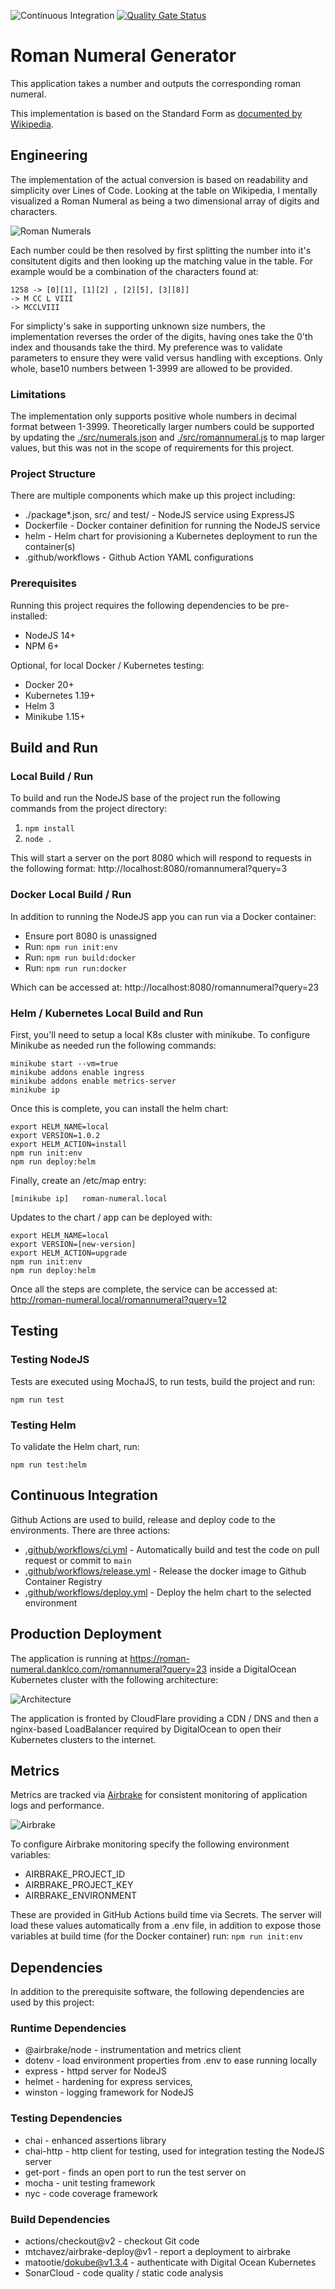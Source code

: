 ![Continuous Integration](https://github.com/klcodanr/roman-numeral/workflows/Continuous%20Integration/badge.svg)
[![Quality Gate Status](https://sonarcloud.io/api/project_badges/measure?project=klcodanr_roman-numeral&metric=alert_status)](https://sonarcloud.io/dashboard?id=klcodanr_roman-numeral)

# Roman Numeral Generator

This application takes a number and outputs the corresponding roman numeral.

This implementation is based on the Standard Form as [documented by Wikipedia](https://en.wikipedia.org/wiki/Roman_numerals#Standard_form).

## Engineering

The implementation of the actual conversion is based on readability and simplicity over Lines of Code. Looking at the table on Wikipedia, I mentally visualized a Roman Numeral as being a two dimensional array of digits and characters.

![Roman Numerals](./docs/Roman-Numeral-Table.png)

Each number could be then resolved by first splitting the number into it's consitutent digits and then looking up the matching value in the table. For example would be a combination of the characters found at:

    1258 -> [0][1], [1][2] , [2][5], [3][8]]
    -> M CC L VIII
    -> MCCLVIII
    
For simplicty's sake in supporting unknown size numbers, the implementation reverses the order of the digits, having ones take the 0'th index and thousands take the third. My preference was to validate parameters to ensure they were valid versus handling with exceptions. Only whole, base10 numbers between 1-3999 are allowed to be provided.

### Limitations

The implementation only supports positive whole numbers in decimal format between 1-3999. Theoretically larger numbers could be supported by updating the [./src/numerals.json](./src/numerals.json) and [./src/romannumeral.js](./src/romannumeral.js) to map larger values, but this was not in the scope of requirements for this project.

### Project Structure

There are multiple components which make up this project including:

 - ./package*.json, src/ and test/ - NodeJS service using ExpressJS
 - Dockerfile - Docker container definition for running the NodeJS service
 - helm - Helm chart for provisioning a Kubernetes deployment to run the container(s)
 - .github/workflows - Github Action YAML configurations

### Prerequisites

Running this project requires the following dependencies to be pre-installed:

 - NodeJS 14+
 - NPM 6+

Optional, for local Docker / Kubernetes testing:

 - Docker 20+
 - Kubernetes 1.19+
 - Helm 3
 - Minikube 1.15+

## Build and Run
 
### Local Build / Run

To build and run the NodeJS base of the project run the following commands from the project directory:

 1. `npm install`
 2. `node .`

This will start a server on the port 8080 which will respond to requests in the following format: http://localhost:8080/romannumeral?query=3

### Docker Local Build / Run

In addition to running the NodeJS app you can run via a Docker container:

 - Ensure port 8080 is unassigned
 - Run: `npm run init:env`
 - Run: `npm run build:docker`
 - Run: `npm run run:docker`

Which can be accessed at:
http://localhost:8080/romannumeral?query=23

### Helm / Kubernetes Local Build and Run

First, you'll need to setup a local K8s cluster with minikube. To configure Minikube as needed run the following commands:

    minikube start --vm=true
    minikube addons enable ingress
    minikube addons enable metrics-server
    minikube ip

Once this is complete, you can install the helm chart:

    export HELM_NAME=local
    export VERSION=1.0.2
    export HELM_ACTION=install
    npm run init:env
    npm run deploy:helm

Finally, create an /etc/map entry:

`[minikube ip]   roman-numeral.local`

Updates to the chart / app can be deployed with:

    export HELM_NAME=local
    export VERSION=[new-version]
    export HELM_ACTION=upgrade
    npm run init:env
    npm run deploy:helm

Once all the steps are complete, the service can be accessed at:
http://roman-numeral.local/romannumeral?query=12

## Testing

### Testing NodeJS

Tests are executed using MochaJS, to run tests, build the project and run:

`npm run test`

### Testing Helm

To validate the Helm chart, run:

`npm run test:helm`

## Continuous Integration

Github Actions are used to build, release and deploy code to the environments. There are three actions:

 - [.github/workflows/ci.yml](.github/workflows/ci.yml) - Automatically build and test the code on pull request or commit to `main`
 - [.github/workflows/release.yml](.github/workflows/release.yml) - Release the docker image to Github Container Registry
 - [.github/workflows/deploy.yml](.github/workflows/deploy.yml) - Deploy the helm chart to the selected environment
 

## Production Deployment

The application is running at https://roman-numeral.danklco.com/romannumeral?query=23 inside a DigitalOcean Kubernetes cluster with the following architecture:

![Architecture](./docs/Architecture.png)

The application is fronted by CloudFlare providing a CDN / DNS and then a nginx-based LoadBalancer required by DigitalOcean to open their Kubernetes clusters to the internet.

## Metrics

Metrics are tracked via [Airbrake](https://airbrake.io/) for consistent monitoring of application logs and performance.

![Airbrake](./docs/Airbrake.png)

To configure Airbrake monitoring specify the following environment variables:

- AIRBRAKE_PROJECT_ID
- AIRBRAKE_PROJECT_KEY
- AIRBRAKE_ENVIRONMENT

These are provided in GitHub Actions build time via Secrets. The server will load these values automatically from a .env file, in addition to expose those variables at build time (for the Docker container) run: `npm run init:env`

## Dependencies

In addition to the prerequisite software, the following dependencies are used by this project:

### Runtime Dependencies

- @airbrake/node - instrumentation and metrics client
- dotenv - load environment properties from .env to ease running locally
- express - httpd server for NodeJS
- helmet - hardening for express services,
- winston - logging framework for NodeJS

### Testing Dependencies

- chai - enhanced assertions library
- chai-http - http client for testing, used for integration testing the NodeJS server
- get-port - finds an open port to run the test server on
- mocha - unit testing framework
- nyc - code coverage framework

### Build Dependencies

 - actions/checkout@v2 - checkout Git code
 - mtchavez/airbrake-deploy@v1 - report a deployment to airbrake
 - matootie/dokube@v1.3.4 - authenticate with Digital Ocean Kubernetes
 - SonarCloud - code quality / static code analysis
